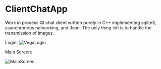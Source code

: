 # ClientChatApp
Work in process Qt chat client written purely in C++ implementing sqlite3, asynchronous networking, and Json. The only thing left is to handle the transmission of images. 


Login:
![VegaLogin](https://user-images.githubusercontent.com/55010010/114798976-382da680-9d5c-11eb-8227-34989f04a48f.png)


Main Screen:

![MainScreen](https://user-images.githubusercontent.com/55010010/114798941-2b10b780-9d5c-11eb-97b3-fbb56996c45f.png)
